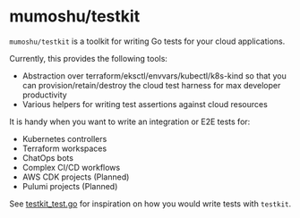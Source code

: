 # mumoshu/testkit

`mumoshu/testkit` is a toolkit for writing Go tests for your cloud applications.

Currently, this provides the following tools:

- Abstraction over terraform/eksctl/envvars/kubectl/k8s-kind so that you can provision/retain/destroy the cloud test harness for max developer productivity
- Various helpers for writing test assertions against cloud resources

It is handy when you want to write an integration or E2E tests for:

- Kubernetes controllers
- Terraform workspaces
- ChatOps bots
- Complex CI/CD workflows
- AWS CDK projects (Planned)
- Pulumi projects (Planned)

See [testkit_test.go](testkit_test.go) for inspiration on how you would write tests with `testkit`.
